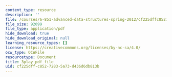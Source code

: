 ```yaml
---
content_type: resource
description: ''
file: /courses/6-851-advanced-data-structures-spring-2012/cf225dffc85272835a73d436d6db813b_ABX-Hvn8ymE.pdf
file_size: 92099
file_type: application/pdf
hide_download: true
hide_download_original: null
learning_resource_types: []
license: https://creativecommons.org/licenses/by-nc-sa/4.0/
ocw_type: OCWFile
resourcetype: Document
title: 3play pdf file
uid: cf225dff-c852-7283-5a73-d436d6db813b
---
```

